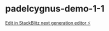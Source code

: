 # padelcygnus-demo-1-1

[Edit in StackBlitz next generation editor ⚡️](https://stackblitz.com/~/github.com/BrainmuscleAI/padelcygnus-demo-1-1)